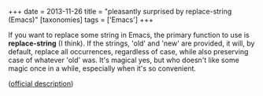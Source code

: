 +++
date = 2013-11-26
title = "pleasantly surprised by replace-string (Emacs)"
[taxonomies]
tags = ['Emacs']
+++

If you want to replace some string in Emacs, the primary function to use
is **replace-string** (I think). If the strings, 'old' and 'new' are
provided, it will, by default, replace all occurrences, regardless of
case, while also preserving case of whatever 'old' was. It's magical
yes, but who doesn't like some magic once in a while, especially when
it's so convenient.

([official description])

  [official description]: http://www.gnu.org/software/emacs/manual/html_node/emacs/Replacement-and-Case.html#Replacement-and-Case
